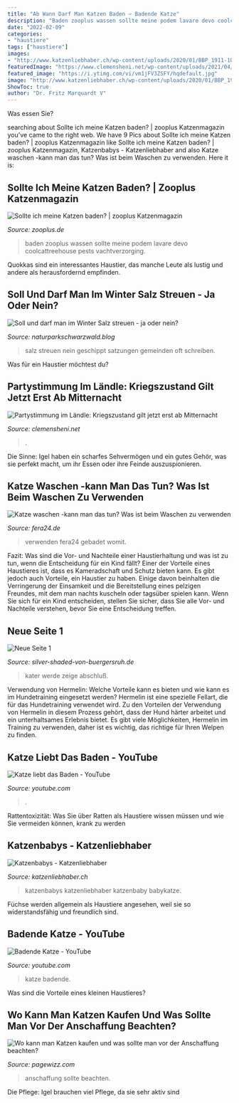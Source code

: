 ```yaml
---
title: "Ab Wann Darf Man Katzen Baden ~ Badende Katze"
description: "Baden zooplus wassen sollte meine podem lavare devo coolcattreehouse pests vachtverzorging"
date: "2022-02-09"
categories:
- "haustiere"
tags: ["haustiere"]
images:
- "http://www.katzenliebhaber.ch/wp-content/uploads/2020/01/BBP_1911-1024x682.jpg"
featuredImage: "https://www.clemensheni.net/wp-content/uploads/2021/04/FireShot-Screen-Capture-6353-Coronavirus-in-Baden-Wuerttemberg_-Ausgangsbeschraenkung-im-Suedwesten-auch-erst-ab-22-Uh_-www_schwarzwaelder-bote_de.jpg"
featured_image: "https://i.ytimg.com/vi/vm1jFV3ZSFY/hqdefault.jpg"
image: "http://www.katzenliebhaber.ch/wp-content/uploads/2020/01/BBP_1911-1024x682.jpg"
ShowToc: true
author: "Dr. Fritz Marquardt V"
---
```



Was essen Sie?

	

		
searching about Sollte ich meine Katzen baden? | zooplus Katzenmagazin you've came to the right web. We have 9 Pics about Sollte ich meine Katzen baden? | zooplus Katzenmagazin like Sollte ich meine Katzen baden? | zooplus Katzenmagazin, Katzenbabys - Katzenliebhaber and also Katze waschen -kann man das tun? Was ist beim Waschen zu verwenden. Here it is:
		
    
## Sollte Ich Meine Katzen Baden? | Zooplus Katzenmagazin

<img loading=lazy src="https://www.zooplus.de/magazin/wp-content/uploads/2017/03/katzen_baden-1024x682.jpg" onerror="this.onerror=null;this.src='https://tse2.mm.bing.net/th?id=OIP.Csu1kpZS_Y6fGWGD1wQ-gwHaE7&amp;pid=15.1';" alt="Sollte ich meine Katzen baden? | zooplus Katzenmagazin">

_Source: zooplus.de_

>baden zooplus wassen sollte meine podem lavare devo coolcattreehouse pests vachtverzorging. 

	

Quokkas sind ein interessantes Haustier, das manche Leute als lustig und andere als herausfordernd empfinden.

    
## Soll Und Darf Man Im Winter Salz Streuen - Ja Oder Nein?

<img loading=lazy src="https://naturparkschwarzwald.blog/wp-content/uploads/2018/02/snow-shovel-2001776_1920_pixabay.jpg" onerror="this.onerror=null;this.src='https://tse1.mm.bing.net/th?id=OIP.sQLw2IM4LRwkJY6nwnlNNgHaEL&amp;pid=15.1';" alt="Soll und darf man im Winter Salz streuen - ja oder nein?">

_Source: naturparkschwarzwald.blog_

>salz streuen nein geschippt satzungen gemeinden oft schreiben. 

	

Was für ein Haustier möchtest du?

    
## Partystimmung Im Ländle: Kriegszustand Gilt Jetzt Erst Ab Mitternacht

<img loading=lazy src="https://www.clemensheni.net/wp-content/uploads/2021/04/FireShot-Screen-Capture-6353-Coronavirus-in-Baden-Wuerttemberg_-Ausgangsbeschraenkung-im-Suedwesten-auch-erst-ab-22-Uh_-www_schwarzwaelder-bote_de.jpg" onerror="this.onerror=null;this.src='https://tse2.mm.bing.net/th?id=OIP.2qpnvI3P8YgsMN-2Rym_uwHaDg&amp;pid=15.1';" alt="Partystimmung im Ländle: Kriegszustand gilt jetzt erst ab Mitternacht">

_Source: clemensheni.net_

>. 

	

Die Sinne: Igel haben ein scharfes Sehvermögen und ein gutes Gehör, was sie perfekt macht, um ihr Essen oder ihre Feinde auszuspionieren.

    
## Katze Waschen -kann Man Das Tun? Was Ist Beim Waschen Zu Verwenden

<img loading=lazy src="https://fera24.de/images/companies/1/cat-931969_1920.jpg?1591023397066" onerror="this.onerror=null;this.src='https://tse4.mm.bing.net/th?id=OIP._yYI_cdkx-grgRdexKqglwHaE8&amp;pid=15.1';" alt="Katze waschen -kann man das tun? Was ist beim Waschen zu verwenden">

_Source: fera24.de_

>verwenden fera24 gebadet womit. 

	

Fazit: Was sind die Vor- und Nachteile einer Haustierhaltung und was ist zu tun, wenn die Entscheidung für ein Kind fällt?
Einer der Vorteile eines Haustieres ist, dass es Kameradschaft und Schutz bieten kann. Es gibt jedoch auch Vorteile, ein Haustier zu haben. Einige davon beinhalten die Verringerung der Einsamkeit und die Bereitstellung eines pelzigen Freundes, mit dem man nachts kuscheln oder tagsüber spielen kann. Wenn Sie sich für ein Kind entscheiden, stellen Sie sicher, dass Sie alle Vor- und Nachteile verstehen, bevor Sie eine Entscheidung treffen.

    
## Neue Seite 1

<img loading=lazy src="http://www.silver-shaded-von-buergersruh.de/SIMG0034a.JPG" onerror="this.onerror=null;this.src='https://tse2.mm.bing.net/th?id=OIP.FC7fXhJ3PpbRgfNzYUA-fwHaME&amp;pid=15.1';" alt="Neue Seite 1">

_Source: silver-shaded-von-buergersruh.de_

>kater werde zeige abschluß. 

	

Verwendung von Hermelin: Welche Vorteile kann es bieten und wie kann es im Hundetraining eingesetzt werden?
Hermelin ist eine spezielle Fellart, die für das Hundetraining verwendet wird. Zu den Vorteilen der Verwendung von Hermelin in diesem Prozess gehört, dass der Hund härter arbeitet und ein unterhaltsames Erlebnis bietet. Es gibt viele Möglichkeiten, Hermelin im Training zu verwenden, daher ist es wichtig, das richtige für Ihren Welpen zu finden.

    
## Katze Liebt Das Baden - YouTube

<img loading=lazy src="https://i.ytimg.com/vi/vm1jFV3ZSFY/hqdefault.jpg" onerror="this.onerror=null;this.src='https://tse2.mm.bing.net/th?id=OIP.uXUDnAdrPj7PUlymXUh-lQHaFj&amp;pid=15.1';" alt="Katze liebt das Baden - YouTube">

_Source: youtube.com_

>. 

	

Rattentoxizität: Was Sie über Ratten als Haustiere wissen müssen und wie Sie vermeiden können, krank zu werden

    
## Katzenbabys - Katzenliebhaber

<img loading=lazy src="http://www.katzenliebhaber.ch/wp-content/uploads/2020/01/BBP_1911-1024x682.jpg" onerror="this.onerror=null;this.src='https://tse2.mm.bing.net/th?id=OIP.uwsyqVhy0si6BSIhxL_u-QHaE7&amp;pid=15.1';" alt="Katzenbabys - Katzenliebhaber">

_Source: katzenliebhaber.ch_

>katzenbabys katzenliebhaber katzenbaby babykatze. 

	

Füchse werden allgemein als Haustiere angesehen, weil sie so widerstandsfähig und freundlich sind.

    
## Badende Katze - YouTube

<img loading=lazy src="https://i.ytimg.com/vi/8DJUJk08lUA/hqdefault.jpg" onerror="this.onerror=null;this.src='https://tse4.mm.bing.net/th?id=OIP.-DWvO5fLqupy9kKOjaJs4wHaFj&amp;pid=15.1';" alt="Badende Katze - YouTube">

_Source: youtube.com_

>katze badende. 

	

Was sind die Vorteile eines kleinen Haustieres?

    
## Wo Kann Man Katzen Kaufen Und Was Sollte Man Vor Der Anschaffung Beachten?

<img loading=lazy src="http://pagewizz.com/static/uploads/de/module/text/2014/06/01/19-10-11-231_288.jpg" onerror="this.onerror=null;this.src='https://tse3.mm.bing.net/th?id=OIP.-9C7Gma4H0c7QZqDEisIwgHaE4&amp;pid=15.1';" alt="Wo kann man Katzen kaufen und was sollte man vor der Anschaffung beachten?">

_Source: pagewizz.com_

>anschaffung sollte beachten. 

	

Die Pflege: Igel brauchen viel Pflege, da sie sehr aktiv sind

